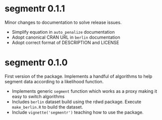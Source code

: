 # segmentr 0.1.1

Minor changes to documentation to solve release issues.

- Simplify equation in `auto_penalize` documentation
- Adopt canonical CRAN URL in `berlin` documentation
- Adopt correct format of DESCRIPTION and LICENSE

# segmentr 0.1.0

First version of the package. Implements a handful of algorithms to help
segment data according to a likelihood function.

- Implements generic `segment` function which works as a proxy making it easy to switch algorithms
- Includes `berlin` dataset build using the rdwd package. Execute `make_berlin.R` to build the dataset.
- Include `vignette('segmentr')` teaching how to use the package.
